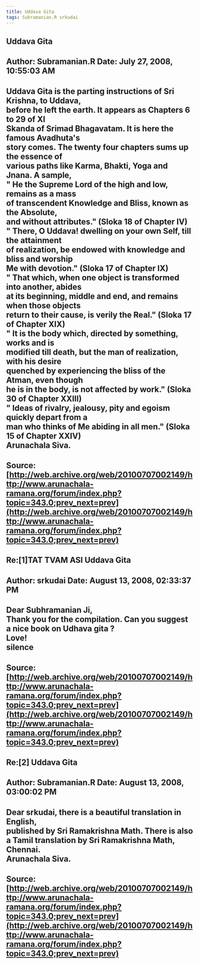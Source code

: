 ```yaml
--- 
title: Uddava Gita   
tags: Subramanian.R srkudai  
---  
```

## Uddava Gita  
Author: Subramanian.R       Date: July 27, 2008, 10:55:03 AM  
---  
Uddava Gita is the parting instructions of Sri Krishna, to Uddava,   
before he left the earth. It appears as Chapters 6 to 29 of XI   
Skanda of Srimad Bhagavatam. It is here the famous Avadhuta's   
story comes. The twenty four chapters sums up the essence of   
various paths like Karma, Bhakti, Yoga and Jnana. A sample,   
" He the Supreme Lord of the high and low, remains as a mass   
of transcendent Knowledge and Bliss, known as the Absolute,   
and without attributes." (Sloka 18 of Chapter IV)   
" There, O Uddava! dwelling on your own Self, till the attainment   
of realization, be endowed with knowledge and bliss and worship   
Me with devotion." (Sloka 17 of Chapter IX)   
" That which, when one object is transformed into another, abides   
at its beginning, middle and end, and remains when those objects   
return to their cause, is verily the Real." (Sloka 17 of Chapter XIX)   
" It is the body which, directed by something, works and is   
modified till death, but the man of realization, with his desire   
quenched by experiencing the bliss of the Atman, even though   
he is in the body, is not affected by work." (Sloka 30 of Chapter XXIII)   
" Ideas of rivalry, jealousy, pity and egoism quickly depart from a   
man who thinks of Me abiding in all men." (Sloka 15 of Chapter XXIV)   
Arunachala Siva.
 ---  
Source:[http://web.archive.org/web/20100707002149/http://www.arunachala-ramana.org/forum/index.php?topic=343.0;prev_next=prev](http://web.archive.org/web/20100707002149/http://www.arunachala-ramana.org/forum/index.php?topic=343.0;prev_next=prev)   
---  

## Re:[1]TAT TVAM ASI  Uddava Gita  
Author: srkudai             Date: August 13, 2008, 02:33:37 PM  
---  
Dear Subhramanian Ji,   
 Thank you for the compilation. Can you suggest a nice book on Udhava gita ?   
Love!   
silence
 ---  
Source:[http://web.archive.org/web/20100707002149/http://www.arunachala-ramana.org/forum/index.php?topic=343.0;prev_next=prev](http://web.archive.org/web/20100707002149/http://www.arunachala-ramana.org/forum/index.php?topic=343.0;prev_next=prev)   
---  

## Re:[2] Uddava Gita  
Author: Subramanian.R       Date: August 13, 2008, 03:00:02 PM  
---  
Dear srkudai, there is a beautiful translation in English,   
published by Sri Ramakrishna Math. There is also   
a Tamil translation by Sri Ramakrishna Math, Chennai.   
Arunachala Siva.
 ---  
Source:[http://web.archive.org/web/20100707002149/http://www.arunachala-ramana.org/forum/index.php?topic=343.0;prev_next=prev](http://web.archive.org/web/20100707002149/http://www.arunachala-ramana.org/forum/index.php?topic=343.0;prev_next=prev)   
---  

